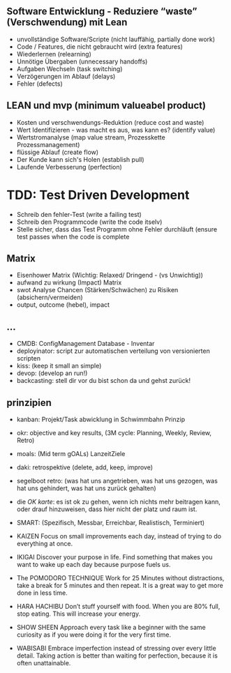 ## Software Entwicklung - Reduziere “waste” (Verschwendung) mit Lean 
 * unvollständige Software/Scripte (nicht lauffähig, partially done work) 
 * Code / Features, die nicht gebraucht wird (extra features) 
 * Wiederlernen (relearning) 
 *  Unnötige Übergaben (unnecessary handoffs)
 * Aufgaben Wechseln (task switching) 
 * Verzögerungen im Ablauf (delays) 
 * Fehler (defects)

## LEAN und mvp (minimum valueabel product)
* Kosten und verschwendungs-Reduktion (reduce cost and waste) 
* Wert Identifizieren - was macht es aus, was kann es? (identify value) 
* Wertstromanalyse (map value stream, Prozesskette Prozessmanagement) 
* flüssige Ablauf (create flow) 
* Der Kunde kann sich's Holen (establish pull) 
* Laufende Verbesserung (perfection)


# TDD: Test Driven Development
* Schreib den fehler-Test (write a failing test)
* Schreib den Programmcode (write the code itselv)
* Stelle sicher, dass das Test Programm ohne Fehler durchläuft (ensure test passes when the code 
is complete

## Matrix
* Eisenhower Matrix (Wichtig: Relaxed/ Dringend - (vs Unwichtig))
* aufwand zu wirkung (Impact) Matrix
* swot Analyse Chancen (Stärken/Schwächen) zu Risiken (absichern/vermeiden)
* output, outcome (hebel), impact

## ...
* CMDB: ConfigManagement Database - Inventar
* deployinator: script zur automatischen verteilung von versionierten scripten 
* kiss: (keep it small an simple)
* devop: (develop an run!)
* backcasting: stell dir vor du bist schon da und gehst zurück!

## prinzipien

* kanban: Projekt/Task abwicklung in Schwimmbahn Prinzip
* okr: objective and key results, (3M cycle: Planning, Weekly, Review, Retro)
* moals: (Mid term gOALs) LanzeitZiele
* daki: retrospektive (delete, add, keep, improve)
* segelboot retro: (was hat uns angetrieben, was hat uns gezogen, was hat uns gehindert, was hat uns zurück gehalten)
* die *OK karte*: es ist ok zu gehen, wenn ich nichts mehr beitragen kann, oder drauf hinzuweisen, dass hier nicht der platz und raum ist.
* SMART: (Spezifisch, Messbar, Erreichbar, Realistisch, Terminiert)

* KAIZEN
Focus on small improvements each day, instead of trying to do everything at once.
* IKIGAI
Discover your purpose in life. Find something that makes you want to wake up each day because purpose fuels us.
* The POMODORO TECHNIQUE
Work for 25 Minutes without distractions, take a break for 5 minutes and then repeat. It is a great way to get more done in less time.
* HARA HACHIBU
Don’t stuff yourself with food. When you are 80% full, stop eating. This will increase your energy.
* SHOW SHEEN
Approach every task like a beginner with the same curiosity as if you were doing it for the very first time.
* WABISABI
Embrace imperfection instead of stressing over every little detail. Taking action is better than waiting for perfection, because it is often unattainable.
